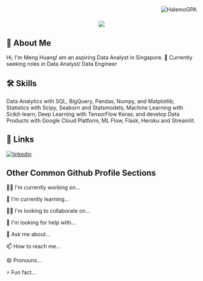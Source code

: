 <!-- ![Logo](https://images.ctfassets.net/wfutmusr1t3h/35IdEm8yKR4Z9uuL39k7Ya/52fa91f78eb8d01d152024085521d5e6/universe-2022-partner-connect.png?w=1280&q=75) -->
<img align="right" src="https://visitor-badge.laobi.icu/badge?page_id=HalemoGPA/HalemoGPA" alt="HalemoGPA">    
<!-- [![Typing SVG](https://readme-typing-svg.herokuapp.com?center=true&lines=This+is+MengHuang;Nice+to+meet+you+%F0%9F%91%8B)](https://git.io/typing-svg)       -->

<h1 align="center">
  <a href="https://git.io/typing-svg">
    <img src="https://readme-typing-svg.herokuapp.com/?lines=This+is+MengHuang;Nice+to+meet+you+%F0%9F%91%8B&center=true&size=30">
  </a>
</h1>

## 🚀 About Me
Hi, I'm Meng Huang! am an aspiring Data Analyst in Singapore.
👋 Currently seeking roles in Data Analyst/ Data Engineer


## 🛠 Skills
Data Analytics with SQL,
BigQuery, Pandas, Numpy, and Matplotlib; Statistics with Scipy, Seaborn and Statsmodels;
Machine Learning with Scikit-learn; Deep Learning with TensorFlow Keras;
and develop Data Products with Google Cloud Platform, ML Flow, Flask, Heroku and Streamlit.


## 🔗 Links
[![linkedin](https://img.shields.io/badge/linkedin-0A66C2?style=for-the-badge&logo=linkedin&logoColor=white)](https://www.linkedin.com/in/poongmenghuang/)


## Other Common Github Profile Sections
👩‍💻 I'm currently working on...

🧠 I'm currently learning...

👯‍♀️ I'm looking to collaborate on...

🤔 I'm looking for help with...

💬 Ask me about...

📫 How to reach me...

😄 Pronouns...

⚡️ Fun fact...
